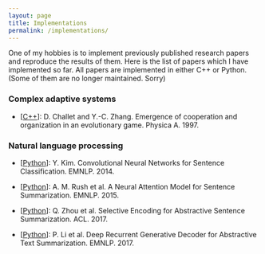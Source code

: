 ```yaml
---
layout: page
title: Implementations
permalink: /implementations/
---
```


One of my hobbies is to implement previously published research papers and reproduce the results of them.
Here is the list of papers which I have implemented so far.
All papers are implemented in either C++ or Python. (Some of them are no longer maintained. Sorry)

### Complex adaptive systems

- [<a href="https://github.com/toru34/minority_game" target="_blank">C++</a>]: D. Challet and Y.-C. Zhang. Emergence of cooperation and organization in an evolutionary game. Physica A. 1997.

### Natural language processing

- [<a href="https://github.com/toru34/kim_emnlp_2014" target="_blank">Python</a>]: Y. Kim. Convolutional Neural Networks for Sentence Classification. EMNLP. 2014.

- [<a href="https://github.com/toru34/rush_emnlp_2015" target="_blank">Python</a>]: A. M. Rush et al. A Neural Attention Model for Sentence Summarization. EMNLP. 2015.

- [<a href="https://github.com/toru34/zhou_acl_2017" target="_blank">Python</a>]: Q. Zhou et al. Selective Encoding for Abstractive Sentence Summarization. ACL. 2017.

- [<a href="https://github.com/toru34/li_emnlp_2017" target="_blank">Python</a>]: P. Li et al. Deep Recurrent Generative Decoder for Abstractive Text Summarization. EMNLP. 2017.